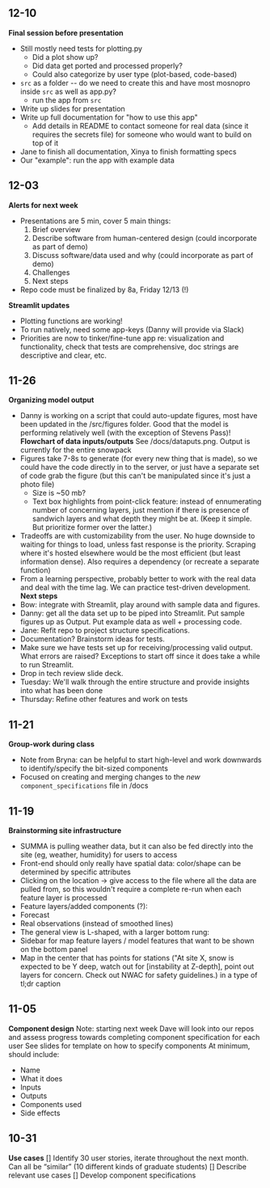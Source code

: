 ## 12-10
**Final session before presentation**
- Still mostly need tests for plotting.py
  - Did a plot show up? 
  - Did data get ported and processed properly?
  - Could also categorize by user type (plot-based, code-based)
- `src` as a folder -- do we need to create this and have most mosnopro inside `src` as well as app.py? 
  - run the app from `src` 
- Write up slides for presentation
- Write up full documentation for "how to use this app"
  - Add details in README to contact someone for real data (since it requires the secrets file) for someone who would want to build on top of it
- Jane to finish all documentation, Xinya to finish formatting specs
- Our "example": run the app with example data

## 12-03
**Alerts for next week**
- Presentations are 5 min, cover 5 main things:
  1) Brief overview
  2) Describe software from human-centered design (could incorporate as part of demo)
  3) Discuss software/data used and why (could incorporate as part of demo)
  4) Challenges
  5) Next steps
- Repo code must be finalized by 8a, Friday 12/13 (!)

**Streamlit updates**
- Plotting functions are working! 
- To run natively, need some app-keys (Danny will provide via Slack)
- Priorities are now to tinker/fine-tune app re: visualization and functionality, check that tests are comprehensive, doc strings are descriptive and clear, etc.

## 11-26
**Organizing model output**
- Danny is working on a script that could auto-update figures, most have been updated in the /src/figures folder. Good that the model is performing relatively well (with the exception of Stevens Pass)!
**Flowchart of data inputs/outputs**
See /docs/dataputs.png. Output is currently for the entire snowpack
- Figures take 7-8s to generate (for every new thing that is made), so we could have the code directly in to the server, or just have a separate set of code grab the figure (but this can't be manipulated since it's just a photo file)
  - Size is ~50 mb?
  - Text box highlights from point-click feature: instead of ennumerating number of concerning layers, just mention if there is presence of sandwich layers and what depth they might be at. (Keep it simple. But prioritize former over the latter.)
- Tradeoffs are with customizability from the user. No huge downside to waiting for things to load, unless fast response is the priority. Scraping where it's hosted elsewhere would be the most efficient (but least information dense). Also requires a dependency (or recreate a separate function)
- From a learning perspective, probably better to work with the real data and deal with the time lag. We can practice test-driven development.
**Next steps**
- Bow: integrate with Streamlit, play around with sample data and figures.
- Danny: get all the data set up to be piped into Streamlit. Put sample figures up as Output. Put example data as well + processing code. 
- Jane: Refit repo to project structure specifications.
-   Documentation? Brainstorm ideas for tests.
-   Make sure we have tests set up for receiving/processing valid output. What errors are raised? Exceptions to start off since it does take a while to run Streamlit.
-   Drop in tech review slide deck.
- Tuesday: We'll walk through the entire structure and provide insights into what has been done
- Thursday: Refine other features and work on tests

## 11-21
**Group-work during class**
- Note from Bryna: can be helpful to start high-level and work downwards to identify/specify the bit-sized components
- Focused on creating and merging changes to the *new* `component_specifications` file in /docs

## 11-19
**Brainstorming site infrastructure**
- SUMMA is pulling weather data, but it can also be fed directly into the site (eg, weather, humidity) for users to access
- Front-end should only really have spatial data: color/shape can be determined by specific attributes
- Clicking on the location -> give access to the file where all the data are pulled from, so this wouldn't require a complete re-run when each feature layer is processed
- Feature layers/added components (?):
-   Forecast
-   Real observations (instead of smoothed lines)
- The general view is L-shaped, with a larger bottom rung:
-   Sidebar for map feature layers / model features that want to be shown on the bottom panel
-   Map in the center that has points for stations ("At site X, snow is expected to be Y deep, watch out for [instability at Z-depth], point out layers for concern. Check out NWAC for safety guidelines.) in a type of tl;dr caption

## 11-05 
**Component design**
Note: starting next week Dave will look into our repos and assess progress towards completing component specification for each user
See slides for template on how to specify components
At minimum, should include: 
- Name
- What it does
- Inputs
- Outputs
- Components used
- Side effects

## 10-31 
**Use cases**
[] Identify 30 user stories, iterate throughout the next month. Can all be “similar” (10 different kinds of graduate students)
[] Describe relevant use cases
[] Develop component specifications

